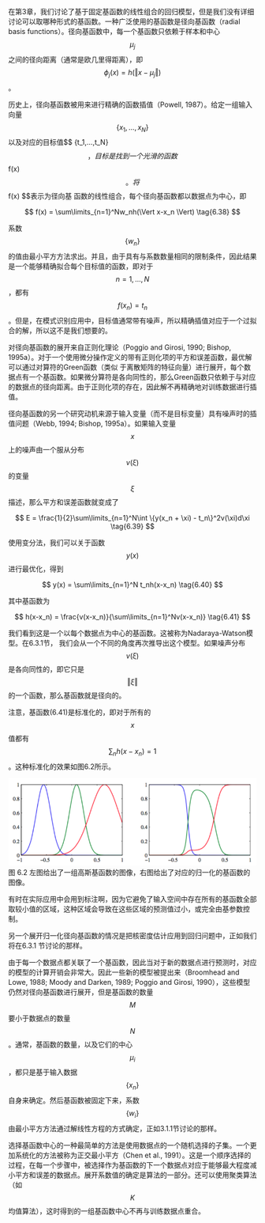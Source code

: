 在第3章，我们讨论了基于固定基函数的线性组合的回归模型，但是我们没有详细讨论可以取哪种形式的基函数。一种广泛使用的基函数是径向基函数（radial basis functions）。径向基函数中，每一个基函数只依赖于样本和中心$$ \mu_j $$之间的径向距离（通常是欧几里得距离），即$$ \phi_j(x) = h(\Vert x − \mu_j \Vert) $$。    

历史上，径向基函数被用来进行精确的函数插值（Powell, 1987）。给定一组输入向量$$ \{x_1,...,x_N\} $$以及对应的目标值$$ {t_1,...,t_N\} $$，目标是找到一个光滑的函数$$ f(x) $$。将$$ f(x) $$表示为径向基 函数的线性组合，每个径向基函数都以数据点为中心，即

$$
f(x) = \sum\limits_{n=1}^Nw_nh(\Vert x-x_n \Vert) \tag{6.38}
$$

系数$$ \{w_n\} $$的值由最小平方方法求出。并且，由于具有与系数数量相同的限制条件，因此结果是一个能够精确拟合每个目标值的函数，即对于$$ n=1,...,N $$，都有$$ f(x_n) = t_n $$。但是，在模式识别应用中，目标值通常带有噪声，所以精确插值对应于一个过拟合的解，所以这不是我们想要的。    

对径向基函数的展开来自正则化理论（Poggio and Girosi, 1990; Bishop, 1995a）。对于一个使用微分操作定义的带有正则化项的平方和误差函数，最优解可以通过对算符的Green函数（类似 于离散矩阵的特征向量）进行展开，每个数据点有一个基函数。如果微分算符是各向同性的，那么Green函数只依赖于与对应的数据点的径向距离。由于正则化项的存在，因此解不再精确地对训练数据进行插值。      

径向基函数的另一个研究动机来源于输入变量（而不是目标变量）具有噪声时的插值问题（Webb, 1994; Bishop, 1995a）。如果输入变量$$ x $$上的噪声由一个服从分布$$ v(\xi) $$的变量$$ \xi $$描述，那么平方和误差函数就变成了    

$$
E = \frac{1}{2}\sum\limits_{n=1}^N\int \{y(x_n + \xi) - t_n\}^2v(\xi)d\xi \tag{6.39}
$$

使用变分法，我们可以关于函数$$ y(x) $$进行最优化，得到     

$$
y(x) = \sum\limits_{n=1}^N t_nh(x-x_n) \tag{6.40}
$$

其中基函数为

$$
h(x-x_n) = \frac{v(x-x_n)}{\sum\limits_{n=1}^Nv(x-x_n)} \tag{6.41}
$$

我们看到这是一个以每个数据点为中心的基函数。这被称为Nadaraya-Watson模型。在6.3.1节， 我们会从一个不同的角度再次推导出这个模型。如果噪声分布$$ v(\xi) $$是各向同性的，即它只是$$ \Vert \xi \Vert $$的一个函数，那么基函数就是径向的。     

注意，基函数(6.41)是标准化的，即对于所有的$$ x $$值都有$$ \sum_n h(x − x_n) = 1 $$。这种标准化的效果如图6.2所示。

![图 6-2](images/basis_function.png)      
图 6.2 左图给出了一组高斯基函数的图像，右图给出了对应的归一化的基函数的图像。

有时在实际应用中会用到标注啊，因为它避免了输入空间中存在所有的基函数全部取较小值的区域，这种区域会导致在这些区域的预测值过小，或完全由基参数控制。    

另一个展开归一化径向基函数的情况是把核密度估计应用到回归问题中，正如我们将在6.3.1 节讨论的那样。    

由于每一个数据点都关联了一个基函数，因此当对于新的数据点进行预测时，对应的模型的计算开销会非常大。因此一些新的模型被提出来（Broomhead and Lowe, 1988; Moody and Darken, 1989; Poggio and Girosi, 1990），这些模型仍然对径向基函数进行展开，但是基函数的数量$$ M $$要小于数据点的数量$$ N $$。通常，基函数的数量，以及它们的中心$$ \mu_i $$，都只是基于输入数据$$ \{x_n\} $$自身来确定。然后基函数被固定下来，系数$$ \{w_i\}
$$由最小平方方法通过解线性方程的方式确定，正如3.1.1节讨论的那样。    

选择基函数中心的一种最简单的方法是使用数据点的一个随机选择的子集。一个更加系统化的方法被称为正交最小平方（Chen et al., 1991）。这是一个顺序选择的过程，在每一个步骤中，被选择作为基函数的下一个数据点对应于能够最大程度减小平方和误差的数据点。展开系数值的确定是算法的一部分。还可以使用聚类算法（如$$ K $$均值算法），这时得到的一组基函数中心不再与训练数据点重合。
